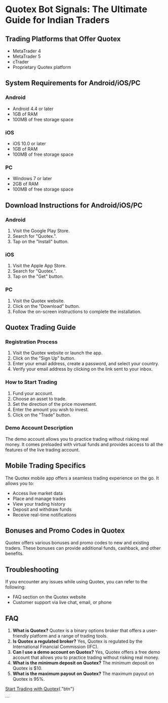 # Quotex Bot Signals: The Ultimate Guide for Indian Traders

## Trading Platforms that Offer Quotex

-   MetaTrader 4
-   MetaTrader 5
-   cTrader
-   Proprietary Quotex platform

## System Requirements for Android/iOS/PC

### Android

-   Android 4.4 or later
-   1GB of RAM
-   100MB of free storage space

### iOS

-   iOS 10.0 or later
-   1GB of RAM
-   100MB of free storage space

### PC

-   Windows 7 or later
-   2GB of RAM
-   100MB of free storage space

## Download Instructions for Android/iOS/PC

### Android

1.  Visit the Google Play Store.
2.  Search for "Quotex.".
3.  Tap on the "Install" button.

### iOS

1.  Visit the Apple App Store.
2.  Search for "Quotex.".
3.  Tap on the "Get" button.

### PC

1.  Visit the Quotex website.
2.  Click on the "Download" button.
3.  Follow the on-screen instructions to complete the installation.

## Quotex Trading Guide

### Registration Process

1.  Visit the Quotex website or launch the app.
2.  Click on the "Sign Up" button.
3.  Enter your email address, create a password, and select your
    country.
4.  Verify your email address by clicking on the link sent to your
    inbox.

### How to Start Trading

1.  Fund your account.
2.  Choose an asset to trade.
3.  Set the direction of the price movement.
4.  Enter the amount you wish to invest.
5.  Click on the "Trade" button.

### Demo Account Description

The demo account allows you to practice trading without risking real
money. It comes preloaded with virtual funds and provides access to all
the features of the live trading account.

## Mobile Trading Specifics

The Quotex mobile app offers a seamless trading experience on the go. It
allows you to:

-   Access live market data
-   Place and manage trades
-   View your trading history
-   Deposit and withdraw funds
-   Receive real-time notifications

## Bonuses and Promo Codes in Quotex

Quotex offers various bonuses and promo codes to new and existing
traders. These bonuses can provide additional funds, cashback, and other
benefits.

## Troubleshooting

If you encounter any issues while using Quotex, you can refer to the
following:

-   FAQ section on the Quotex website
-   Customer support via live chat, email, or phone

## FAQ

1.  **What is Quotex?** Quotex is a binary options broker that offers a
    user-friendly platform and a range of trading tools.
2.  **Is Quotex a regulated broker?** Yes, Quotex is regulated by the
    International Financial Commission (IFC).
3.  **Can I use a demo account on Quotex?** Yes, Quotex offers a free
    demo account that allows you to practice trading without risking
    real money.
4.  **What is the minimum deposit on Quotex?** The minimum deposit on
    Quotex is \$10.
5.  **What is the maximum payout on Quotex?** The maximum payout on
    Quotex is 95%.

[Start Trading with
Quotex](\%22https://traff.sbs/brokerqxlid\%22){."btn"}

\`\`\`

